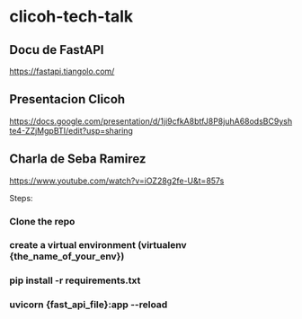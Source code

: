# clicoh-tech-talk

## Docu de FastAPI
https://fastapi.tiangolo.com/


## Presentacion Clicoh
https://docs.google.com/presentation/d/1ji9cfkA8btfJ8P8juhA68odsBC9yshte4-ZZjMgpBTI/edit?usp=sharing


## Charla de Seba Ramirez
https://www.youtube.com/watch?v=iOZ28g2fe-U&t=857s 


Steps:
### Clone the repo 

### create a virtual environment (virtualenv {the_name_of_your_env})

### pip install -r requirements.txt

### uvicorn {fast_api_file}:app --reload


